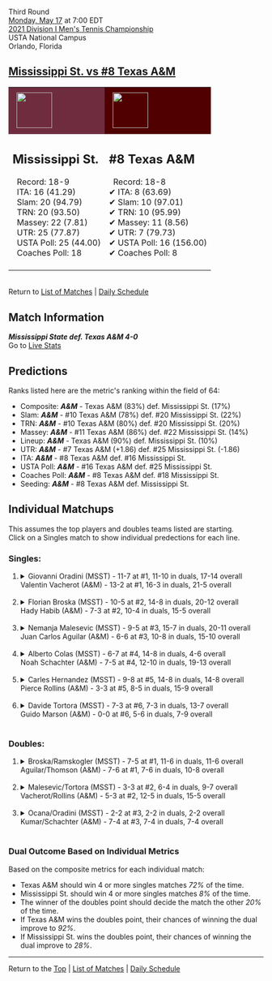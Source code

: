 Third Round[](#top)<a name="top"></a>  
[Monday, May 17](../../schedule/05-17.md) at 7:00 EDT  
[2021 Division I Men's Tennis Championship](../index.md)  
USTA National Campus  
Orlando, Florida  
## [Mississippi St. vs #8 Texas A&M](https://www.ncaa.com/game/5833419)  

<table><tr style="background-color: #d9d9d9 !important"><td style="background-color: #6F2C3F !important"><img src="https://www.ncaa.com/sites/default/files/images/logos/schools/m/mississippi-st.70.png" width="70" height="70" style="padding: 8px;" /></td><td style="background-color: #500000 !important"><img src="https://www.ncaa.com/sites/default/files/images/logos/schools/t/texas-am.70.png" width="70" height="70" style="padding: 8px;" /></td></tr><tr>
<td>  

<h2>Mississippi St.</h2>  
&nbsp; Record: 18-9<br>  
&nbsp; ITA: 16 (41.29)<br>  
&nbsp; Slam: 20 (94.79)<br>  
&nbsp; TRN: 20 (93.50)<br>  
&nbsp; Massey: 22 (7.81)<br>  
&nbsp; UTR: 25 (77.87)<br>  
&nbsp; USTA Poll: 25 (44.00)<br>  
&nbsp; Coaches Poll: 18<br>  
<br>  

</td>
<td>  

<h2>#8 Texas A&M</h2>  
&nbsp; Record: 18-8<br>  
&#10004; ITA: 8 (63.69)<br>  
&#10004; Slam: 10 (97.01)<br>  
&#10004; TRN: 10 (95.99)<br>  
&#10004; Massey: 11 (8.56)<br>  
&#10004; UTR: 7 (79.73)<br>  
&#10004; USTA Poll: 16 (156.00)<br>  
&#10004; Coaches Poll: 8<br>  
<br>  

</td>
</tr></table>  


<br>Return to [List of Matches](../index.md) &#124; [Daily Schedule](../../schedule/05-17.md)

## Match Information  
***Mississippi State def. Texas A&M 4-0***  
Go to [Live Stats](http://scores.tennisticker.de/usa/ustanc/conf/league/sb.html?tournid=782&clubid=297-730&cn1=Texas%20A%26M&cn2=Miss%20State&ci1=297&ci2=730&lid=82)  

## Predictions  

Ranks listed here are the metric's ranking within the field of 64:  
- Composite: ***A&M*** - Texas A&M (83%) def. Mississippi St. (17%)  
- Slam: ***A&M*** - #10 Texas A&M (78%) def. #20 Mississippi St. (22%)  
- TRN: ***A&M*** - #10 Texas A&M (80%) def. #20 Mississippi St. (20%)  
- Massey: ***A&M*** - #11 Texas A&M (86%) def. #22 Mississippi St. (14%)  
- Lineup: ***A&M*** - Texas A&M (90%) def. Mississippi St. (10%)  
- UTR: ***A&M*** - #7 Texas A&M (+1.86) def. #25 Mississippi St. (-1.86)  
- ITA: ***A&M*** - #8 Texas A&M def. #16 Mississippi St.  
- USTA Poll: ***A&M*** - #16 Texas A&M def. #25 Mississippi St.  
- Coaches Poll: ***A&M*** - #8 Texas A&M def. #18 Mississippi St.  
- Seeding: ***A&M*** - #8 Texas A&M def. Mississippi St.  

## Individual Matchups  
This assumes the top players and doubles teams listed are starting.  
Click on a Singles match to show individual predections for each line.  

### Singles:  

<ol>
<li><details>
<summary markdown="span">Giovanni Oradini (MSST) - 11-7 at #1, 11-10 in duals, 17-14 overall<br>Valentin Vacherot (A&M) - 13-2 at #1, 16-3 in duals, 21-5 overall</summary>
<h4>Predictions</h4><ul>
<li>Composite: <b><i>A&M</i></b> - Vacherot (87%) def. Oradini (13%)</li>  
<li>Slam: <b><i>A&M</i></b> - Vacherot (82%) def. Oradini (18%)</li>  
<li>TRN: <b><i>A&M</i></b> - Vacherot (90%) def. Oradini (10%)</li>  
<li>Massey: <b><i>A&M</i></b> - Vacherot (89%) def. Oradini (11%)</li>  
<li>UTR: <b><i>A&M</i></b> - Vacherot (86%) def. Oradini (14%)</li>  
<li>ITA: <b><i>A&M</i></b> - Vacherot (51.31) def. Oradini (31.20)</li>  
</ul>
</details>&nbsp;</li>
<li><details>
<summary markdown="span">Florian Broska (MSST) - 10-5 at #2, 14-8 in duals, 20-12 overall<br>Hady Habib (A&M) - 7-3 at #2, 10-4 in duals, 15-5 overall</summary>
<h4>Predictions</h4><ul>
<li>Composite: <b><i>A&M</i></b> - Habib (79%) def. Broska (21%)</li>  
<li>Slam: <b><i>A&M</i></b> - Habib (77%) def. Broska (23%)</li>  
<li>TRN: <b><i>A&M</i></b> - Habib (81%) def. Broska (19%)</li>  
<li>Massey: <b><i>A&M</i></b> - Habib (76%) def. Broska (24%)</li>  
<li>UTR: <b><i>A&M</i></b> - Habib (82%) def. Broska (18%)</li>  
<li>ITA: <b><i>A&M</i></b> - Habib (54.57) def. Broska (16.73)</li>  
</ul>
</details>&nbsp;</li>
<li><details>
<summary markdown="span">Nemanja Malesevic (MSST) - 9-5 at #3, 15-7 in duals, 20-11 overall<br>Juan Carlos Aguilar (A&M) - 6-6 at #3, 10-8 in duals, 15-10 overall</summary>
<h4>Predictions</h4><ul>
<li>Composite: <b><i>A&M</i></b> - Aguilar (69%) def. Malesevic (31%)</li>  
<li>Slam: <b><i>A&M</i></b> - Aguilar (64%) def. Malesevic (36%)</li>  
<li>TRN: <b><i>A&M</i></b> - Aguilar (63%) def. Malesevic (37%)</li>  
<li>Massey: <b><i>A&M</i></b> - Aguilar (71%) def. Malesevic (29%)</li>  
<li>UTR: <b><i>A&M</i></b> - Aguilar (79%) def. Malesevic (21%)</li>  
<li>ITA: <b><i>A&M</i></b> - Aguilar (23.98) def. Malesevic (15.40)</li>  
</ul>
</details>&nbsp;</li>
<li><details>
<summary markdown="span">Alberto Colas (MSST) - 6-7 at #4, 14-8 in duals, 4-6 overall<br>Noah Schachter (A&M) - 7-5 at #4, 12-10 in duals, 19-13 overall</summary>
<h4>Predictions</h4><ul>
<li>Composite: <b><i>MSST</i></b> - Colas (61%) def. Schachter (39%)</li>  
<li>Slam: <b><i>MSST</i></b> - Colas (55%) def. Schachter (45%)</li>  
<li>TRN: <b><i>MSST</i></b> - Colas (56%) def. Schachter (44%)</li>  
<li>Massey: <b><i>MSST</i></b> - Colas (61%) def. Schachter (39%)</li>  
<li>UTR: <b><i>MSST</i></b> - Colas (73%) def. Schachter (27%)</li>  
<li>ITA: <b><i>A&M</i></b> - Schachter (6.58) def. Colas (5.15)</li>  
</ul>
</details>&nbsp;</li>
<li><details>
<summary markdown="span">Carles Hernandez (MSST) - 9-8 at #5, 14-8 in duals, 14-8 overall<br>Pierce Rollins (A&M) - 3-3 at #5, 8-5 in duals, 15-9 overall</summary>
<h4>Predictions</h4><ul>
<li>Composite: <b><i>A&M</i></b> - Rollins (65%) def. Hernandez (35%)</li>  
<li>Slam: <b><i>A&M</i></b> - Rollins (62%) def. Hernandez (38%)</li>  
<li>TRN: <b><i>A&M</i></b> - Rollins (66%) def. Hernandez (34%)</li>  
<li>Massey: <b><i>A&M</i></b> - Rollins (65%) def. Hernandez (35%)</li>  
<li>UTR: <b><i>A&M</i></b> - Rollins (65%) def. Hernandez (35%)</li>  
<li>ITA: <b><i>A&M</i></b> - Rollins (5.08) def. Hernandez (1.85)</li>  
</ul>
</details>&nbsp;</li>
<li><details>
<summary markdown="span">Davide Tortora (MSST) - 7-3 at #6, 7-3 in duals, 13-7 overall<br>Guido Marson (A&M) - 0-0 at #6, 5-6 in duals, 7-9 overall</summary>
<h4>Predictions</h4><ul>
<li>Composite: <b><i>A&M</i></b> - Marson (69%) def. Tortora (31%)</li>  
<li>Slam: <b><i>A&M</i></b> - Marson (64%) def. Tortora (36%)</li>  
<li>TRN: <b><i>A&M</i></b> - Marson (57%) def. Tortora (43%)</li>  
<li>Massey: <b><i>A&M</i></b> - Marson (75%) def. Tortora (25%)</li>  
<li>UTR: <b><i>A&M</i></b> - Marson (82%) def. Tortora (18%)</li>  
<li>ITA: <b><i>MSST</i></b> - Tortora (9.41) def. Marson (1.86)</li>  
</ul>
</details>&nbsp;</li>
</ol>

### Doubles:  

<ol>
<li><details>
<summary markdown="span">Broska/Ramskogler (MSST) - 7-5 at #1, 11-6 in duals, 11-6 overall<br>Aguilar/Thomson (A&M) - 7-6 at #1, 7-6 in duals, 10-8 overall</summary>
<br>Sorry, we don't have any metrics for this match
</details>&nbsp;</li>
<li><details>
<summary markdown="span">Malesevic/Tortora (MSST) - 3-3 at #2, 6-4 in duals, 9-7 overall<br>Vacherot/Rollins (A&M) - 5-3 at #2, 12-5 in duals, 15-5 overall</summary>
<br>Sorry, we don't have any metrics for this match
</details>&nbsp;</li>
<li><details>
<summary markdown="span">Ocana/Oradini (MSST) - 2-2 at #3, 2-2 in duals, 2-2 overall<br>Kumar/Schachter (A&M) - 7-4 at #3, 7-4 in duals, 7-4 overall</summary>
<br>Sorry, we don't have any metrics for this match
</details>&nbsp;</li>
</ol>

### Dual Outcome Based on Individual Metrics  
  
Based on the composite metrics for each individual match:  
- Texas A&M should win 4 or more singles matches *72%* of the time.  
- Mississippi St. should win 4 or more singles matches *8%* of the time.  
- The winner of the doubles point should decide the match the other *20%* of the time.  
- If Texas A&M wins the doubles point, their chances of winning the dual improve to *92%*.  
- If Mississippi St. wins the doubles point, their chances of winning the dual improve to *28%*.  
  
------

Return to the [Top](#top) &#124; [List of Matches](../index.md) &#124; [Daily Schedule](../../schedule/05-17.md)  

